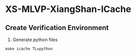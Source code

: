 # XS-MLVP-XiangShan-ICache

## Create Verification Environment

1. Generate python files 
```
make icache TL=python
```